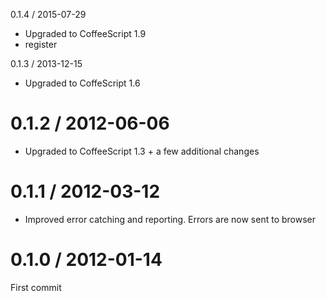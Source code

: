 0.1.4 / 2015-07-29

* Upgraded to CoffeeScript 1.9
* register

0.1.3 / 2013-12-15

* Upgraded to CoffeScript 1.6

0.1.2 / 2012-06-06
==================

* Upgraded to CoffeeScript 1.3 + a few additional changes



0.1.1 / 2012-03-12
==================

* Improved error catching and reporting. Errors are now sent to browser



0.1.0 / 2012-01-14
==================

First commit
